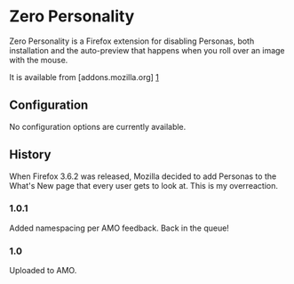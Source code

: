 # Zero Personality


Zero Personality is a Firefox extension for disabling Personas, both
installation and the auto-preview that happens when you roll over an image with
the mouse.

It is available from [addons.mozilla.org] [1]

## Configuration

No configuration options are currently available.

## History

When Firefox 3.6.2 was released, Mozilla decided to add Personas to the What's
New page that every user gets to look at.  This is my overreaction.

### 1.0.1

Added namespacing per AMO feedback.  Back in the queue!

### 1.0

Uploaded to AMO.

[1]: https://addons.mozilla.org/en-US/firefox/addon/108864 "Zero Personality on AMO"


<!-- vim:set syntax=mkd ts=4 sw=4 sts=4 expandtab: -->
